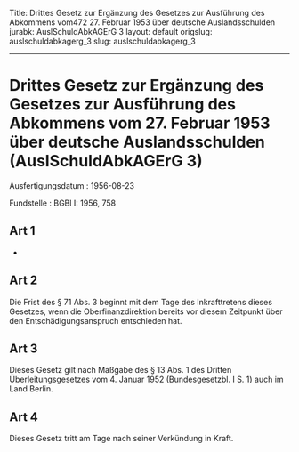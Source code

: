 Title: Drittes Gesetz zur Ergänzung des Gesetzes zur Ausführung des Abkommens vom472
  27. Februar 1953 über deutsche Auslandsschulden
jurabk: AuslSchuldAbkAGErG 3
layout: default
origslug: auslschuldabkagerg_3
slug: auslschuldabkagerg_3

---

# Drittes Gesetz zur Ergänzung des Gesetzes zur Ausführung des Abkommens vom 27. Februar 1953 über deutsche Auslandsschulden (AuslSchuldAbkAGErG 3)

Ausfertigungsdatum
:   1956-08-23

Fundstelle
:   BGBl I: 1956, 758



## Art 1

-


## Art 2

Die Frist des § 71 Abs. 3 beginnt mit dem Tage des Inkrafttretens
dieses Gesetzes, wenn die Oberfinanzdirektion bereits vor diesem
Zeitpunkt über den Entschädigungsanspruch entschieden hat.


## Art 3

Dieses Gesetz gilt nach Maßgabe des § 13 Abs. 1 des Dritten
Überleitungsgesetzes vom 4. Januar 1952 (Bundesgesetzbl. I S. 1) auch
im Land Berlin.


## Art 4

Dieses Gesetz tritt am Tage nach seiner Verkündung in Kraft.

